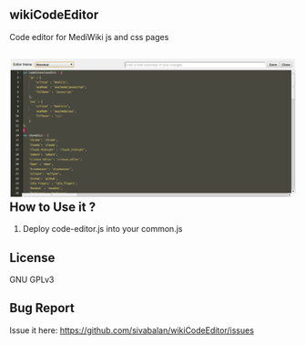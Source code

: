 wikiCodeEditor
---------------

Code editor for MediWiki js and css pages

![Code Editor in Action](https://github.com/psibi/wikiCodeEditor/raw/gh-pages/images/snap1.png)
How to Use it ?
---------------
1. Deploy code-editor.js into your common.js

License
-------
GNU GPLv3

Bug Report
-----------
Issue it here: https://github.com/sivabalan/wikiCodeEditor/issues

